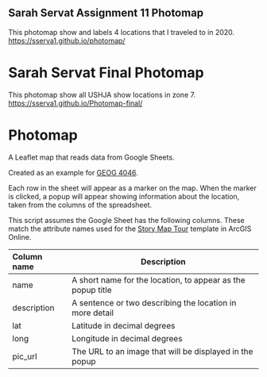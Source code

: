 ## Sarah Servat Assignment 11 Photomap
This photomap show and labels 4 locations that I traveled to in 2020. 
<https://sserva1.github.io/photomap/>

# Sarah Servat Final Photomap
This photomap show all USHJA show locations in zone 7.
<https://sserva1.github.io/Photomap-final/>
# Photomap
A Leaflet map that reads data from Google Sheets.  

Created as an example for [GEOG 4046](https://geog4046.github.io).  

Each row in the sheet will appear as a marker on the map. When the marker is clicked, a popup will appear showing information about the location, taken from the columns of the spreadsheet.  

This script assumes the Google Sheet has the following columns. These match the attribute names used for the [Story Map Tour](https://www.arcgis.com/home/item.html?id=91d75e9b375e4e9b9b3a4004544bfadf) template in ArcGIS Online.  

Column name | Description
:-----------|--------------------------------------------------------------
name        | A short name for the location, to appear as the popup title |
description | A sentence or two describing the location in more detail    |
lat         | Latitude in decimal degrees                                 |
long        | Longitude in decimal degrees                                |
pic_url     | The URL to an image that will be displayed in the popup     |
